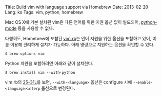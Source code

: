 Title: Build vim with language support via Homebrew
Date: 2013-02-20
Lang: ko
Tags: vim, python, homebrew

Mac OS X에 기본 설치된 vim은 다른 언어를 위한 지원 옵션 없이 빌드되어, [python-mode](https://github.com/klen/python-mode) 등을 사용할 수 없다.

다행히도, Homebrew에 포함된 [vim.rb](https://github.com/mxcl/homebrew/blob/master/Library/Formula/vim.rb)는 언어 지원을 위한 옵션을 포함하고 있어, 이를 이용해 편리하게 설치가 가능하다. 아래 명령으로 지원하는 옵션을 확인할 수 있다.

    $ brew options vim

Python 지원을 포함하려면 아래와 같이 설치한다.

    $ brew install vim --with-python

vim.rb의 [25-31L](https://github.com/mxcl/homebrew/blob/master/Library/Formula/vim.rb#L25)를 보면, `--with-<language>` 옵션은 configure 시에 `--enable-<language>interp` 옵션으로 변경된다.
